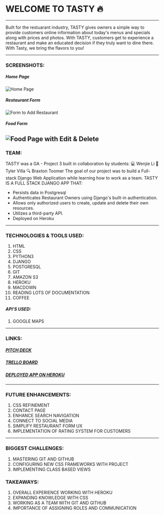 # WELCOME TO TASTY 🔥
---
Built for the restuarant industry, TASTY gives owners a simple way to provide customers online information about today's menus and specials along with prices and photos.
With TASTY, customers get to experience a restaurant and make an educated decision if they truly want to dine there.
With Tasty, we bring the flavors to you!  
___
### SCREENSHOTS:
##### Home Page
![Home Page](https://i.imgur.com/uWiSupf.png)
##### Restaurant Form
![Form to Add Restaurant](https://i.imgur.com/VtGyLa3.png)
##### Food Form
![Food Page with Edit & Delete](https://i.imgur.com/3pp6l4x.png)
---
### TEAM:
TASTY was a GA - Project 3 built in collaboration by students:
            💻    Wenjie Li
            🎨    Tyler Villa
            🔍    Braxton Toomer
The goal of our project was to build a Full-stack Django Web Application while learning how to work as a team.
TASTY IS A FULL STACK DJANGO APP THAT:
* Persists data in Postgresql
* Authenticates Restaurant Owners using Django's built-in authentication.
* Allows only authorized users to create, update and delete their own resources.
* Utilizes a third-party API.
* Deployed on Heroku
---
### TECHNOLOGIES & TOOLS USED:
1. HTML
2. CSS
3. PYTHON3
4. DJANGO
5. POSTGRESQL
6. GIT
7. AMAZON S3
8. HEROKU
9. MACDOWN
10. READING LOTS OF DOCUMENTATION
10. COFFEE
##### API'S USED:
1. GOOGLE MAPS
---
### LINKS:
##### [PITCH DECK](https://create.piktochart.com/output/40798764-tasty)
##### [TRELLO BOARD](https://trello.com/b/PjRlStrU/project3)
##### [DEPLOYED APP ON HEROKU](http://menunav.herokuapp.com/)
---
### FUTURE ENHANCEMENTS:
1. CSS REFINEMENT
2. CONTACT PAGE
3. ENHANCE SEARCH NAVIGATION
4. CONNECT TO SOCIAL MEDIA
5. SIMPLIFY RESTAURANT FORM UX
6. IMPLEMENTATION OF RATING SYSTEM FOR CUSTOMERS
---
### BIGGEST CHALLENGES:
1. MASTERING GIT AND GITHUB
2. CONFIGURING NEW CSS FRAMEWORKS WITH PROJECT
3. IMPLEMENTING CLASS BASED VIEWS 
### TAKEAWAYS:
1. OVERALL EXPERIENCE WORKING WITH HEROKU
2. EXPANDING KNOWLEDGE WITH CSS
3. WORKING AS A TEAM WITH GIT AND GITHUB
4. IMPORTANCE OF ASSIGNING ROLES AND COMMUNICATION
